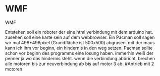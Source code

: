 # WMF
WMF

Entstehen soll ein roboter der eine html verbindung mit dem arduino hat. zusehen soll eine karte sein auf dem webbrowser. Ein Pacman soll sagen wir mal 498*498pixel (Grundfläche ist 500x500) abgrasen. mit der maus kann ich ihm vor beginn, ein hindernis in den weg setzen. Pacman sollte schon vor beginn des programms eine lösung haben. immerhin weiß der penner ja wo das hindernis steht. 
wenn die verbindung abbricht, brechen alle motoren bis zur neuverbindung ab bis auf motor 3 ab. #Antrieb mit 2 motoren
